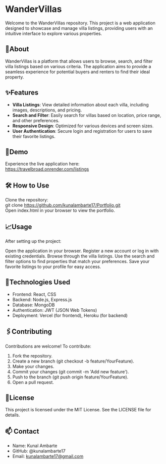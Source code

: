 # WanderVillas

Welcome to the WanderVillas repository. This project is a web application designed to showcase and manage villa listings, providing users with an intuitive interface to explore various properties.

## 📝About

WanderVillas is a platform that allows users to browse, search, and filter villa listings based on various criteria. The application aims to provide a seamless experience for potential buyers and renters to find their ideal property.

## ✨Features

- **Villa Listings**: View detailed information about each villa, including images, descriptions, and pricing.
- **Search and Filter**: Easily search for villas based on location, price range, and other preferences.
- **Responsive Design**: Optimized for various devices and screen sizes.
- **User Authentication**: Secure login and registration for users to save their favorite listings.

## 📸Demo

Experience the live application here: https://travelbroad.onrender.com/listings

## 🛠️ How to Use
Clone the repository:  
git clone https://github.com/kunalambarte17/Portfolio.git  
Open index.html in your browser to view the portfolio.

## 📈Usage
After setting up the project:

Open the application in your browser.
Register a new account or log in with existing credentials.
Browse through the villa listings.
Use the search and filter options to find properties that match your preferences.
Save your favorite listings to your profile for easy access.

## 🚀Technologies Used
- Frontend: React, CSS
- Backend: Node.js, Express.js
- Database: MongoDB
- Authentication: JWT (JSON Web Tokens)
- Deployment: Vercel (for frontend), Heroku (for backend)


## 🖇️Contributing
Contributions are welcome! To contribute:

1. Fork the repository.
2. Create a new branch (git checkout -b feature/YourFeature).
3. Make your changes.
4. Commit your changes (git commit -m 'Add new feature').
5. Push to the branch (git push origin feature/YourFeature).
6. Open a pull request.


## 📄License
This project is licensed under the MIT License. See the LICENSE file for details.

## 📫 Contact
- Name: Kunal Ambarte
- GitHub: @kunalambarte17
- Email: kunalambarte17@gmail.com
